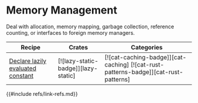 # Memory Management

Deal with allocation, memory mapping, garbage collection, reference counting, or interfaces to foreign memory managers.

| Recipe | Crates | Categories |
|--------|--------|------------|
| [Declare lazily evaluated constant][ex-lazy-constant] | [![lazy-static-badge]][lazy-static] | [![cat-caching-badge]][cat-caching] [![cat-rust-patterns-badge]][cat-rust-patterns] |

[ex-lazy-constant]: mem/global_static.md#declare-lazily-evaluated-constant
{{#include refs/link-refs.md}}
